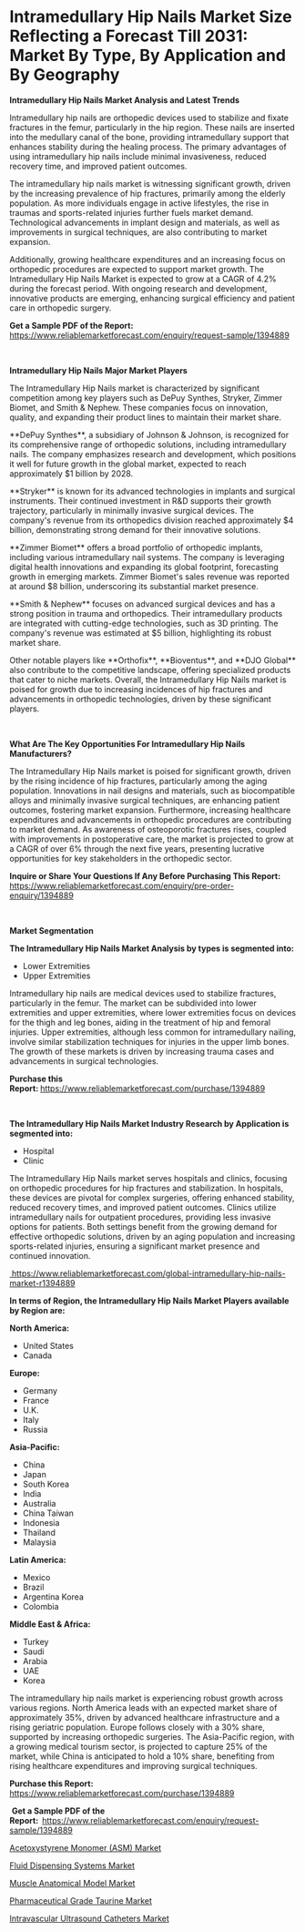<p><h1>Intramedullary Hip Nails Market Size Reflecting a Forecast Till 2031: Market By Type, By Application and By Geography</h1></p><p><strong>Intramedullary Hip Nails Market Analysis and Latest Trends</strong></p>
<p><p>Intramedullary hip nails are orthopedic devices used to stabilize and fixate fractures in the femur, particularly in the hip region. These nails are inserted into the medullary canal of the bone, providing intramedullary support that enhances stability during the healing process. The primary advantages of using intramedullary hip nails include minimal invasiveness, reduced recovery time, and improved patient outcomes.</p><p>The intramedullary hip nails market is witnessing significant growth, driven by the increasing prevalence of hip fractures, primarily among the elderly population. As more individuals engage in active lifestyles, the rise in traumas and sports-related injuries further fuels market demand. Technological advancements in implant design and materials, as well as improvements in surgical techniques, are also contributing to market expansion.</p><p>Additionally, growing healthcare expenditures and an increasing focus on orthopedic procedures are expected to support market growth. The Intramedullary Hip Nails Market is expected to grow at a CAGR of 4.2% during the forecast period. With ongoing research and development, innovative products are emerging, enhancing surgical efficiency and patient care in orthopedic surgery.</p></p>
<p><strong>Get a Sample PDF of the Report:&nbsp;</strong> <a href="https://www.reliablemarketforecast.com/enquiry/request-sample/1394889">https://www.reliablemarketforecast.com/enquiry/request-sample/1394889</a></p>
<p>&nbsp;</p>
<p><strong>Intramedullary Hip Nails Major Market Players</strong></p>
<p><p>The Intramedullary Hip Nails market is characterized by significant competition among key players such as DePuy Synthes, Stryker, Zimmer Biomet, and Smith & Nephew. These companies focus on innovation, quality, and expanding their product lines to maintain their market share.</p><p>**DePuy Synthes**, a subsidiary of Johnson & Johnson, is recognized for its comprehensive range of orthopedic solutions, including intramedullary nails. The company emphasizes research and development, which positions it well for future growth in the global market, expected to reach approximately $1 billion by 2028.</p><p>**Stryker** is known for its advanced technologies in implants and surgical instruments. Their continued investment in R&D supports their growth trajectory, particularly in minimally invasive surgical devices. The company's revenue from its orthopedics division reached approximately $4 billion, demonstrating strong demand for their innovative solutions.</p><p>**Zimmer Biomet** offers a broad portfolio of orthopedic implants, including various intramedullary nail systems. The company is leveraging digital health innovations and expanding its global footprint, forecasting growth in emerging markets. Zimmer Biomet's sales revenue was reported at around $8 billion, underscoring its substantial market presence.</p><p>**Smith & Nephew** focuses on advanced surgical devices and has a strong position in trauma and orthopedics. Their intramedullary products are integrated with cutting-edge technologies, such as 3D printing. The company's revenue was estimated at $5 billion, highlighting its robust market share.</p><p>Other notable players like **Orthofix**, **Bioventus**, and **DJO Global** also contribute to the competitive landscape, offering specialized products that cater to niche markets. Overall, the Intramedullary Hip Nails market is poised for growth due to increasing incidences of hip fractures and advancements in orthopedic technologies, driven by these significant players.</p></p>
<p>&nbsp;</p>
<p><strong>What Are The Key Opportunities For Intramedullary Hip Nails Manufacturers?</strong></p>
<p><p>The Intramedullary Hip Nails market is poised for significant growth, driven by the rising incidence of hip fractures, particularly among the aging population. Innovations in nail designs and materials, such as biocompatible alloys and minimally invasive surgical techniques, are enhancing patient outcomes, fostering market expansion. Furthermore, increasing healthcare expenditures and advancements in orthopedic procedures are contributing to market demand. As awareness of osteoporotic fractures rises, coupled with improvements in postoperative care, the market is projected to grow at a CAGR of over 6% through the next five years, presenting lucrative opportunities for key stakeholders in the orthopedic sector.</p></p>
<p><strong>Inquire or Share Your Questions If Any Before Purchasing This Report:</strong> <a href="https://www.reliablemarketforecast.com/enquiry/pre-order-enquiry/1394889">https://www.reliablemarketforecast.com/enquiry/pre-order-enquiry/1394889</a></p>
<p>&nbsp;</p>
<p><strong>Market Segmentation</strong></p>
<p><strong>The Intramedullary Hip Nails Market Analysis by types is segmented into:</strong></p>
<p><ul><li>Lower Extremities</li><li>Upper Extremities</li></ul></p>
<p><p>Intramedullary hip nails are medical devices used to stabilize fractures, particularly in the femur. The market can be subdivided into lower extremities and upper extremities, where lower extremities focus on devices for the thigh and leg bones, aiding in the treatment of hip and femoral injuries. Upper extremities, although less common for intramedullary nailing, involve similar stabilization techniques for injuries in the upper limb bones. The growth of these markets is driven by increasing trauma cases and advancements in surgical technologies.</p></p>
<p><strong>Purchase this Report:&nbsp;</strong><a href="https://www.reliablemarketforecast.com/purchase/1394889">https://www.reliablemarketforecast.com/purchase/1394889</a></p>
<p>&nbsp;</p>
<p><strong>The Intramedullary Hip Nails Market Industry Research by Application is segmented into:</strong></p>
<p><ul><li>Hospital</li><li>Clinic</li></ul></p>
<p><p>The Intramedullary Hip Nails market serves hospitals and clinics, focusing on orthopedic procedures for hip fractures and stabilization. In hospitals, these devices are pivotal for complex surgeries, offering enhanced stability, reduced recovery times, and improved patient outcomes. Clinics utilize intramedullary nails for outpatient procedures, providing less invasive options for patients. Both settings benefit from the growing demand for effective orthopedic solutions, driven by an aging population and increasing sports-related injuries, ensuring a significant market presence and continued innovation.</p></p>
<p><a href="https://www.reliablemarketforecast.com/global-intramedullary-hip-nails-market-r1394889">&nbsp;https://www.reliablemarketforecast.com/global-intramedullary-hip-nails-market-r1394889</a></p>
<p><strong>In terms of Region, the Intramedullary Hip Nails Market Players available by Region are:</strong></p>
<p>
    <p> <strong> North America: </strong>
        <ul>
            <li>United States</li>
            <li>Canada</li>
        </ul>
        </p> 
    <p> <strong> Europe: </strong>
        <ul>
            <li>Germany</li>
            <li>France</li>
            <li>U.K.</li>
            <li>Italy</li>
            <li>Russia</li>
        </ul>
        </p> 
    <p> <strong> Asia-Pacific: </strong>
        <ul>
            <li>China</li>
            <li>Japan</li>
            <li>South Korea</li>
            <li>India</li>
            <li>Australia</li>
            <li>China Taiwan</li>
            <li>Indonesia</li>
            <li>Thailand</li>
            <li>Malaysia</li>
        </ul>
        </p> 
    <p> <strong> Latin America: </strong>
        <ul>
            <li>Mexico</li>
            <li>Brazil</li>
            <li>Argentina Korea</li>
            <li>Colombia</li>
        </ul>
        </p> 
    <p> <strong> Middle East & Africa: </strong>
        <ul>
            <li>Turkey</li>
            <li>Saudi</li>
            <li>Arabia</li>
            <li>UAE</li>
            <li>Korea</li>
        </ul>
    </p>
    </p>
<p><p>The intramedullary hip nails market is experiencing robust growth across various regions. North America leads with an expected market share of approximately 35%, driven by advanced healthcare infrastructure and a rising geriatric population. Europe follows closely with a 30% share, supported by increasing orthopedic surgeries. The Asia-Pacific region, with a growing medical tourism sector, is projected to capture 25% of the market, while China is anticipated to hold a 10% share, benefiting from rising healthcare expenditures and improving surgical techniques.</p></p>
<p><strong>Purchase this Report: </strong><a href="https://www.reliablemarketforecast.com/purchase/1394889">https://www.reliablemarketforecast.com/purchase/1394889</a></p>
<p>&nbsp;<strong>Get a Sample PDF of the Report:&nbsp;&nbsp;</strong><a href="https://www.reliablemarketforecast.com/enquiry/request-sample/1394889">https://www.reliablemarketforecast.com/enquiry/request-sample/1394889</a></p>
<p><strong></strong></p>
<p><p><a href="https://issuu.com/reportprime-2/docs/acetoxystyrene-monomer-asm-market-s_f16630033bbb1d">Acetoxystyrene Monomer (ASM) Market</a></p><p><a href="https://www.linkedin.com/pulse/how-fluid-dispensing-systems-market-evolved-key-trends-regional-xmuic?trackingId=i90yRwBvR9GHDv1SnxIAkQ%3D%3D">Fluid Dispensing Systems Market</a></p><p><a href="https://www.linkedin.com/pulse/muscle-anatomical-model-market-share-new-trends-analysis-its-type-ujkec?trackingId=0JtKL%2BmySEey1rZoKN8nkQ%3D%3D">Muscle Anatomical Model Market</a></p><p><a href="https://issuu.com/reportprime-2/docs/pharmaceutical-grade-taurine-market_421a816511b333">Pharmaceutical Grade Taurine Market</a></p><p><a href="https://github.com/GroverBarry/Market-Research-Report-List-7/blob/main/intravascular-ultrasound-catheters-market.md">Intravascular Ultrasound Catheters Market</a></p></p>